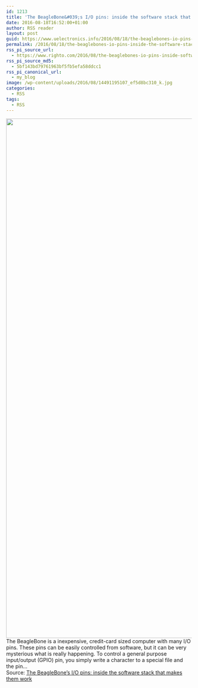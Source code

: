 ```yaml
---
id: 1213
title: 'The BeagleBone&#039;s I/O pins: inside the software stack that makes them work'
date: 2016-08-18T16:52:00+01:00
author: RSS reader
layout: post
guid: https://www.uelectronics.info/2016/08/18/the-beaglebones-io-pins-inside-the-software-stack-that-makes-them-work/
permalink: /2016/08/18/the-beaglebones-io-pins-inside-the-software-stack-that-makes-them-work/
rss_pi_source_url:
  - https://www.righto.com/2016/08/the-beaglebones-io-pins-inside-software.html
rss_pi_source_md5:
  - 5bf143bd79761963bf5fb5efa58ddcc1
rss_pi_canonical_url:
  - my_blog
image: /wp-content/uploads/2016/08/14491195107_ef5d8bc310_k.jpg
categories:
  - RSS
tags:
  - RSS
---
```

<img loading="lazy" src="https://www.uelectronics.info/wp-content/uploads/2016/08/14491195107_ef5d8bc310_k.jpg" width="2048" height="1410" />&#013;  
The BeagleBone is a inexpensive, credit-card sized computer with many I/O pins. These pins can be easily controlled from software, but it can be very mysterious what is really happening. To control a general purpose input/output (GPIO) pin, you simply write a character to a special file and the pin…&#013;  
Source: <a href="https://www.righto.com/2016/08/the-beaglebones-io-pins-inside-software.html" target="_blank">The BeagleBone&#8217;s I/O pins: inside the software stack that makes them work</a>